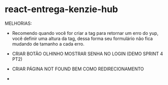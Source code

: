 # react-entrega-kenzie-hub

MELHORIAS:

- Recomendo quando você for criar a tag para retornar um erro do yup, você definir uma altura da tag, dessa forma seu formulário não fica mudando de tamanho a cada erro.

- CRIAR BOTÃO OLHINHO MOSTRAR SENHA NO LOGIN (DEMO SPRINT 4 PT2)

- CRIAR PÁGINA NOT FOUND BEM COMO REDIRECIONAMENTO

-
